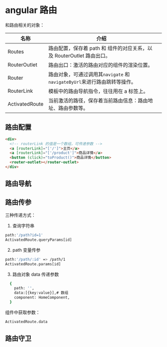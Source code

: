 # angular 路由

和路由相关的对象：

| 名称           | 介绍                                                                     |     |
| -------------- | ------------------------------------------------------------------------ | --- |
| Routes         | 路由配置，保存着 path 和 组件的对应关系，以及 RouterOutlet 路由出口。    |     |
| RouterOutlet   | 路由出口：激活的路由对应的组件的渲染位置。                               |     |
| Router         | 路由对象，可通过调用其`navigate` 和`navigateByUrl`来进行路由跳转等操作。 |     |
| RouterLink     | 模板中的路由导航指令，往往用在 a 标签上。                                |     |
| ActivatedRoute | 当前激活的路径，保存着当前路由信息：路由地址、路由参数等。               |     |

## 路由配置

```html
<div>
  <!-- routerLink 的值是一个数组，可传递参数 -->
  <a [routerLink]="['/']">主页</a>
  <a [routerLink]="['/product']">商品详情</a>
  <button (click)="toProduct()">商品详情</button>
  <router-outlet></router-outlet>
</div>
```

## 路由导航

## 路由传参

三种传递方式：

1. 查询字符串

```bash
path:'/path?id=1'
ActivatedRoute.queryParams[id]
```

2. path 变量传参

```bash
path:'/path/:id' => /path/1
ActivatedRoute.params[id]
```

3. 路由对象 data 传递参数

```bash
  {
    path: '',
    data:[{key:value}],# 数组
    component: HomeComponent,
  }
```

组件中获取参数：

```bash
ActivatedRoute.data
```

## 路由守卫
